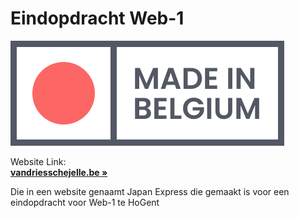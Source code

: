 # Eindopdracht Web-1

![Japan Express](images/LOGO_Japan_Express.png)

Website Link: <br />
<a href="https://vandriesschejelle.be"><strong>vandriesschejelle.be »</strong></a>

Die in een website genaamt Japan Express die gemaakt is voor een eindopdracht voor Web-1 te HoGent